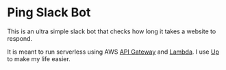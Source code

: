 # Ping Slack Bot

This is an ultra simple slack bot that checks how long it takes a website to respond.

It is meant to run serverless using AWS [API Gateway](https://aws.amazon.com/api-gateway/) and [Lambda](https://aws.amazon.com/lambda/). I use [Up](https://github.com/apex/up) to make my life easier.
